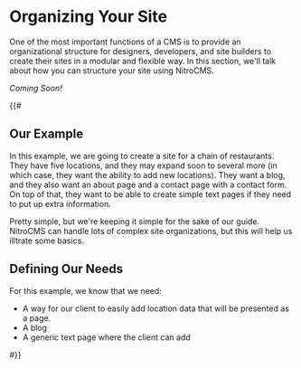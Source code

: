 # Organizing Your Site

One of the most important functions of a CMS is to provide an organizational structure for designers, developers, and site builders to create their sites in a modular and flexible way. In this section, we'll talk about how you can structure your site using NitroCMS.

</div>
<div class="doc_content">

_Coming Soon!_

{{# 
## Our Example

In this example, we are going to create a site for a chain of restaurants. They have five locations, and they may expand soon to several more (in which case, they want the ability to add new locations). They want a blog, and they also want an about page and a contact page with a contact form. On top of that, they want to be able to create simple text pages if they need to put up extra information.

Pretty simple, but we're keeping it simple for the sake of our guide. NitroCMS can handle lots of complex site organizations, but this will help us illtrate some basics.

## Defining Our Needs

For this example, we know that we need:

* A way for our client to easily add location data that will be presented as a page.
* A blog
* A generic text page where the client can add 

#}}